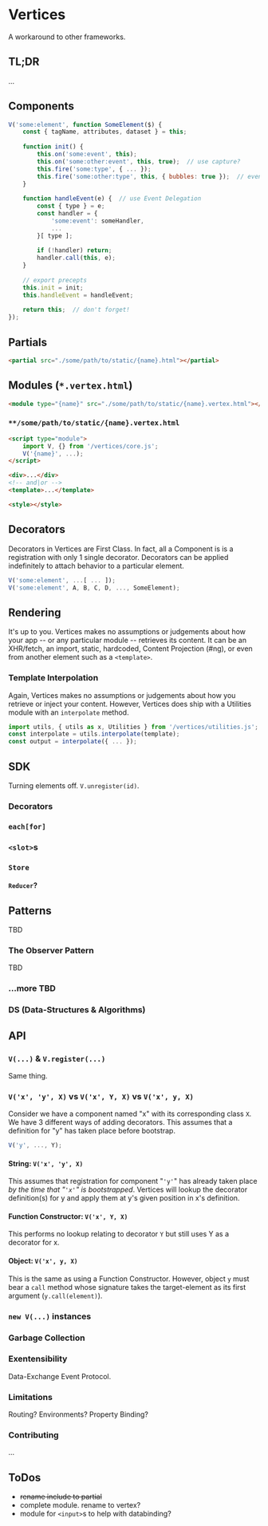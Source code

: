 
Vertices
====
A workaround to other frameworks.

## TL;DR
...

## Components
```javascript
V('some:element', function SomeElement($) {
    const { tagName, attributes, dataset } = this;
    
    function init() {
        this.on('some:event', this);
        this.on('some:other:event', this, true);  // use capture?
        this.fire('some:type', { ... });
        this.fire('some:other:type', this, { bubbles: true });  // event-init options.
    }
    
    function handleEvent(e) {  // use Event Delegation
        const { type } = e;
        const handler = {
            'some:event': someHandler,
            ...
        }[ type ];
        
        if (!handler) return;
        handler.call(this, e);
    }
    
    // export precepts
    this.init = init;
    this.handleEvent = handleEvent;
    
    return this;  // don't forget!
});
```

## Partials
```html
<partial src="./some/path/to/static/{name}.html"></partial>
```
## Modules (`*.vertex.html`)
```html
<module type="{name}" src="./some/path/to/static/{name}.vertex.html"></module>
```
### `**/some/path/to/static/{name}.vertex.html`
```html
<script type="module">
    import V, {} from '/vertices/core.js';
    V('{name}', ...);
</script>

<div>...</div>
<!-- and|or -->
<template>...</template>

<style></style>
```

## Decorators
Decorators in Vertices are First Class. In fact, all a Component is is a registration with only 1 single decorator. Decorators can be applied indefinitely to attach behavior to a particular element.
```javascript
V('some:element', ...[ ... ]);
V('some:element', A, B, C, D, ..., SomeElement);
```

## Rendering
It's up to you. Vertices makes no assumptions or judgements about how your app -- or any particular module -- retrieves its content. It can be an XHR/fetch, an import, static, hardcoded, Content Projection (#ng), or even from another element such as a `<template>`.

### Template Interpolation
Again, Vertices makes no assumptions or judgements about how you retrieve or inject your content. However, Vertices does ship with a Utilities module with an `interpolate` method.
```javascript
import utils, { utils as x, Utilities } from '/vertices/utilities.js';
const interpolate = utils.interpolate(template);
const output = interpolate({ ... });
```

## SDK
Turning elements off. `V.unregister(id)`.

### Decorators

### `each[for]`

### `<slot>`s

### `Store`
#### `Reducer`?

## Patterns
TBD

### The Observer Pattern
TBD

### ...more TBD

### DS (Data-Structures & Algorithms)


## API

### `V(...)` & `V.register(...)`
Same thing.

### `V('x', 'y', X)` vs `V('x', Y, X)` vs `V('x', y, X)`
Consider we have a component named "x" with its corresponding class `X`. We have 3 different ways of adding decorators. This assumes that a definition for "y" has taken place before bootstrap.
```javascript
V('y', ..., Y);
```
#### String: `V('x', 'y', X)`
This assumes that registration for component "`'y'`" has already taken place _by the time that "`'x'`" is bootstrapped_. Vertices will lookup the decorator definition(s) for y and apply them at y's given position in x's definition.
#### Function Constructor: `V('x', Y, X)`
This performs no lookup relating to decorator `Y` but still uses Y as a decorator for x.
#### Object: `V('x', y, X)`
This is the same as using a Function Constructor. However, object `y` must bear a `call` method whose signature takes the target-element as its first argument (`y.call(element)`).

### `new V(...)` instances


### Garbage Collection

### Exentensibility
Data-Exchange Event Protocol.

### Limitations
Routing?
Environments?
Property Binding?

### Contributing
...

## ToDos
- ~~rename include to partial~~
- complete module. rename to vertex?
- module for `<input>`s to help with databinding?
